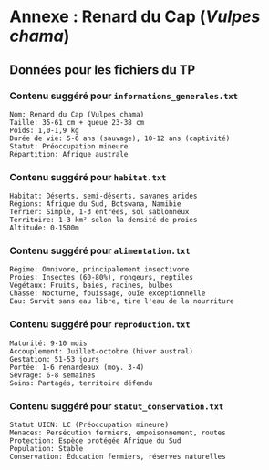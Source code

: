 # Annexe : Renard du Cap (*Vulpes chama*)

## Données pour les fichiers du TP

### Contenu suggéré pour `informations_generales.txt`
```
Nom: Renard du Cap (Vulpes chama)
Taille: 35-61 cm + queue 23-38 cm
Poids: 1,0-1,9 kg
Durée de vie: 5-6 ans (sauvage), 10-12 ans (captivité)
Statut: Préoccupation mineure
Répartition: Afrique australe
```

### Contenu suggéré pour `habitat.txt`
```
Habitat: Déserts, semi-déserts, savanes arides
Régions: Afrique du Sud, Botswana, Namibie
Terrier: Simple, 1-3 entrées, sol sablonneux
Territoire: 1-3 km² selon la densité de proies
Altitude: 0-1500m
```

### Contenu suggéré pour `alimentation.txt`
```
Régime: Omnivore, principalement insectivore
Proies: Insectes (60-80%), rongeurs, reptiles
Végétaux: Fruits, baies, racines, bulbes
Chasse: Nocturne, fouissage, ouïe exceptionnelle
Eau: Survit sans eau libre, tire l'eau de la nourriture
```

### Contenu suggéré pour `reproduction.txt`
```
Maturité: 9-10 mois
Accouplement: Juillet-octobre (hiver austral)
Gestation: 51-53 jours
Portée: 1-6 renardeaux (moy. 3-4)
Sevrage: 6-8 semaines
Soins: Partagés, territoire défendu
```

### Contenu suggéré pour `statut_conservation.txt`
```
Statut UICN: LC (Préoccupation mineure)
Menaces: Persécution fermiers, empoisonnement, routes
Protection: Espèce protégée Afrique du Sud
Population: Stable
Conservation: Éducation fermiers, réserves naturelles
```